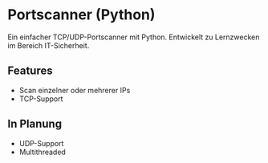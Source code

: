 # Portscanner (Python)
Ein einfacher TCP/UDP-Portscanner mit Python. Entwickelt zu Lernzwecken im Bereich IT-Sicherheit.

## Features
- Scan einzelner oder mehrerer IPs
- TCP-Support

## In Planung
- UDP-Support
- Multithreaded
